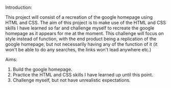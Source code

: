 Introduction:

This project will consist of a recreation of the google homepage using HTML and CSS.
The aim of this project is to make use of the HTML and CSS skills I have learned so 
far and challenge myself to recreate the google homepage as it appears for me at the 
moment. This challenge will focus on style instead of function, with the end product
being a replication of the google homepage, but not necessarily having any of the 
function of it (it won't be able to do any searches, the links won't lead anywhere etc.)

Aims:
1. Build the google homepage.
2. Practice the HTML and CSS skills I have learned up until this point.
3. Challenge myself, but not have unrealistic expectations.



